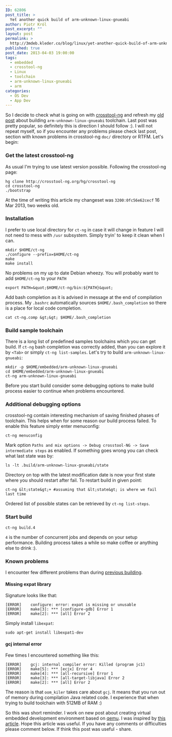 ```yaml
---
ID: 62806
post_title: >
  Yet another quick build of arm-unknown-linux-gnueabi
author: Piotr Król
post_excerpt: ""
layout: post
permalink: >
  http://3mdeb.kleder.co/blog/linux/yet-another-quick-build-of-arm-unknown-linux-gnueabi/
published: true
post_date: 2013-04-03 19:00:00
tags:
  - embedded
  - crosstool-ng
  - Linux
  - toolchain
  - arm-unknown-linux-gnueabi
  - arm
categories:
  - OS Dev
  - App Dev
---
```

So I decide to check what is going on with 
[crosstool-ng](http://crosstool-ng.org) and refresh my [old post](/2012/03/14/quick-build-of-arm-unknown-linux)
about building `arm-unknown-linux-gnueabi` toolchain. Last post was pretty 
popular, so definitely this is direction I should follow :). I will not repeat 
myself, so if you encounter any problems please check last post, section with 
known problems in crosstool-ng `doc/` directory or RTFM. Let's begin:

### Get the latest crosstool-ng ###

As usual I'm trying to use latest version possible. Following the crosstool-ng page:
```
hg clone http://crosstool-ng.org/hg/crosstool-ng
cd crosstool-ng
./bootstrap
```
At the time of writing this article my changeset was `3200:0fc56e62cecf` 16 Mar 
2013, two weeks old.

### Installation ###

I prefer to use local directory for `ct-ng` in case it will change in feature I 
will not need to mess with `/usr` subsystem. Simply tryin' to keep it clean when I can.

```
mkdir $HOME/ct-ng
./configure --prefix=$HOME/ct-ng
make
make install
```
No problems on my up to date Debian wheezy.
You will probably want to add `$HOME/ct-ng` to your `PATH`
```
export PATH=&quot;$HOME/ct-ng/bin:${PATH}&quot;
```
Add bash completion as it is advised in message at the end of compilation process. My `.bashrc`
automatically sources `$HOME/.bash_completion` so there is a place for local 
code completion.
```
cat ct-ng.comp &gt;&gt; $HOME/.bash_completion
```

### Build sample toolchain ###

There is a long list of predefined samples toolchains which you can get build. 
If `ct-ng` bash completion was correctly added, than you can explore it by `<Tab>` or simply 
`ct-ng list-samples`. Let's try to build `arm-unknown-linux-gnueabi`:
```
mkdir -p $HOME/embedded/arm-unknown-linux-gnueabi
cd $HOME/embedded/arm-unknown-linux-gnueabi
ct-ng arm-unknown-linux-gnueabi
```
Before you start build consider some debugging options to make build process 
easier to continue when problems encountered.

### Additional debugging options ###

crosstool-ng contain interesting mechanism of saving finished phases of 
toolchain. This helps when for some reason our build process failed. To enable
this feature simply enter menuconfig:
```
ct-ng menuconfig
```
Mark option `Paths and mix options -> Debug crosstool-NG -> Save intermediate steps`
as enabled. If something goes wrong you can check what last state was by:
```
ls -lt .build/arm-unknown-linux-gnueabi/state
```
Directory on top with the latest modification date is now your first state where you 
should restart after fail. To restart build in given point:
```
ct-ng &lt;state&gt;+ #assuming that &lt;state&gt; is where we fail last time
```
Ordered list of possible states can be retrieved by `ct-ng list-steps`.

### Start build ###

```
ct-ng build.4
```
`4` is the number of concurrent jobs and depends on your setup performance.
Building process takes a while so make coffee or anything else to drink :).

### Known problems ###

I encounter few different problems than during [previous building](/2012/03/14/quick-build-of-arm-unknown-linux).

#### Missing expat library ####

Signature looks like that:
```
[ERROR]    configure: error: expat is missing or unusable
[ERROR]    make[3]: *** [configure-gdb] Error 1
[ERROR]    make[2]: *** [all] Error 2
```
Simply install `libexpat`:
```
sudo apt-get install libexpat1-dev
```

#### gcj internal error ####

Few times I encountered something like this:
```
[ERROR]    gcj: internal compiler error: Killed (program jc1)
[ERROR]    make[5]: *** [ecjx] Error 4
[ERROR]    make[4]: *** [all-recursive] Error 1
[ERROR]    make[3]: *** [all-target-libjava] Error 2
[ERROR]    make[2]: *** [all] Error 2
```
The reason is that `oom_kiler` takes care about `gcj`. It means that you run out 
of memory during compilation Java related code. I experience that when trying to 
build toolchain with 512MB of RAM :)

So this was short reminder. I work on new post about creating virtual 
embedded development environment based on [qemu](http://wiki.qemu.org/Main_Page).
I was inspired by [this article](http://www.elinux.org/Virtual_Development_Board).
Hope this article was useful. If you have any comments or difficulties please 
comment below. If think this post was useful - share.